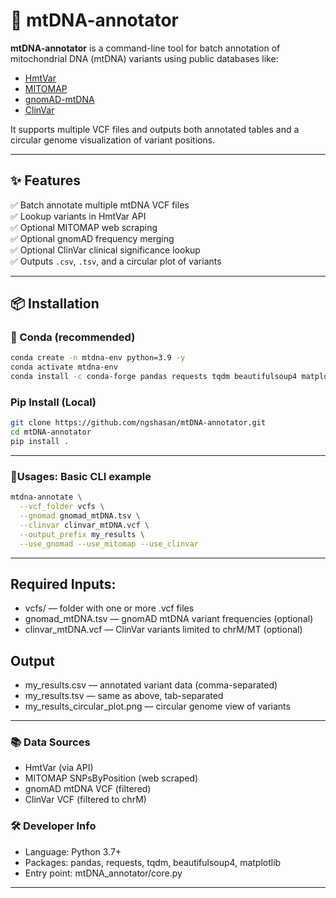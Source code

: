 # 🧬 mtDNA-annotator

**mtDNA-annotator** is a command-line tool for batch annotation of mitochondrial DNA (mtDNA) variants using public databases like:

- [HmtVar](http://www.hmtvar.uniba.it/)
- [MITOMAP](https://www.mitomap.org/)
- [gnomAD-mtDNA](https://gnomad.broadinstitute.org/downloads)
- [ClinVar](https://www.ncbi.nlm.nih.gov/clinvar/)

It supports multiple VCF files and outputs both annotated tables and a circular genome visualization of variant positions.

---

## ✨ Features

✅ Batch annotate multiple mtDNA VCF files  
✅ Lookup variants in HmtVar API  
✅ Optional MITOMAP web scraping  
✅ Optional gnomAD frequency merging  
✅ Optional ClinVar clinical significance lookup  
✅ Outputs `.csv`, `.tsv`, and a circular plot of variants

---

## 📦 Installation

### 🔹 Conda (recommended)
```bash
conda create -n mtdna-env python=3.9 -y
conda activate mtdna-env
conda install -c conda-forge pandas requests tqdm beautifulsoup4 matplotlib
```

### Pip Install (Local)
```bash
git clone https://github.com/ngshasan/mtDNA-annotator.git
cd mtDNA-annotator
pip install .
```
---

### 🧪Usages: Basic CLI example
```bash
mtdna-annotate \
  --vcf_folder vcfs \
  --gnomad gnomad_mtDNA.tsv \
  --clinvar clinvar_mtDNA.vcf \
  --output_prefix my_results \
  --use_gnomad --use_mitomap --use_clinvar
```

---

## Required Inputs:

- vcfs/ — folder with one or more .vcf files
- gnomad_mtDNA.tsv — gnomAD mtDNA variant frequencies (optional)
- clinvar_mtDNA.vcf — ClinVar variants limited to chrM/MT (optional)

## Output

- my_results.csv — annotated variant data (comma-separated)
- my_results.tsv — same as above, tab-separated
- my_results_circular_plot.png — circular genome view of variants

---

### 📚 Data Sources

- HmtVar (via API)
- MITOMAP SNPsByPosition (web scraped)
- gnomAD mtDNA VCF (filtered)
- ClinVar VCF (filtered to chrM)

### 🛠 Developer Info

- Language: Python 3.7+
- Packages: pandas, requests, tqdm, beautifulsoup4, matplotlib
- Entry point: mtDNA_annotator/core.py

---
